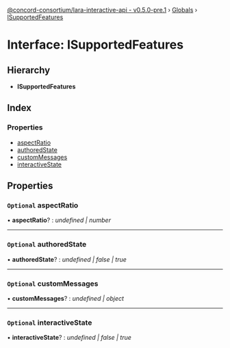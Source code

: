 [@concord-consortium/lara-interactive-api - v0.5.0-pre.1](../README.md) › [Globals](../globals.md) › [ISupportedFeatures](isupportedfeatures.md)

# Interface: ISupportedFeatures

## Hierarchy

* **ISupportedFeatures**

## Index

### Properties

* [aspectRatio](isupportedfeatures.md#optional-aspectratio)
* [authoredState](isupportedfeatures.md#optional-authoredstate)
* [customMessages](isupportedfeatures.md#optional-custommessages)
* [interactiveState](isupportedfeatures.md#optional-interactivestate)

## Properties

### `Optional` aspectRatio

• **aspectRatio**? : *undefined | number*

___

### `Optional` authoredState

• **authoredState**? : *undefined | false | true*

___

### `Optional` customMessages

• **customMessages**? : *undefined | object*

___

### `Optional` interactiveState

• **interactiveState**? : *undefined | false | true*
